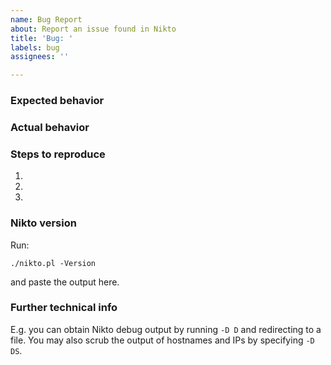 ```yaml
---
name: Bug Report
about: Report an issue found in Nikto
title: 'Bug: '
labels: bug
assignees: ''

---
```

### Expected behavior

### Actual behavior

### Steps to reproduce

1.
2.
3.

### Nikto version

Run:

```
./nikto.pl -Version
```

and paste the output here.

### Further technical info

E.g. you can obtain Nikto debug output by running `-D D` and redirecting to a file.
You may also scrub the output of hostnames and IPs by specifying `-D DS`.
